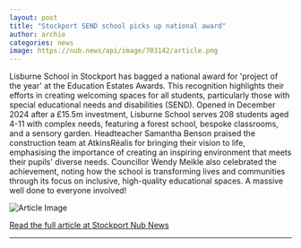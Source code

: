 ```yaml
---
layout: post
title: "Stockport SEND school picks up national award"
author: archie
categories: news
image: https://nub.news/api/image/703142/article.png
---
```

Lisburne School in Stockport has bagged a national award for 'project of the year' at the Education Estates Awards. This recognition highlights their efforts in creating welcoming spaces for all students, particularly those with special educational needs and disabilities (SEND). Opened in December 2024 after a £15.5m investment, Lisburne School serves 208 students aged 4-11 with complex needs, featuring a forest school, bespoke classrooms, and a sensory garden. Headteacher Samantha Benson praised the construction team at AtkinsRéalis for bringing their vision to life, emphasising the importance of creating an inspiring environment that meets their pupils' diverse needs. Councillor Wendy Meikle also celebrated the achievement, noting how the school is transforming lives and communities through its focus on inclusive, high-quality educational spaces. A massive well done to everyone involved!

![Article Image](https://nub.news/api/image/703142/article.png)

[Read the full article at Stockport Nub News](https://stockport.nub.news/news/local-news/stockport-send-school-picks-up-national-award-276216)

---

